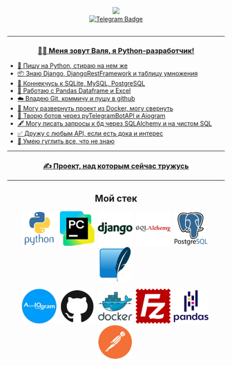 <div id="header" align="center">
  <img src="https://media.giphy.com/media/TLnWsIBRegQyWxG4Dw/giphy.gif" width="180"/>
</div>

<div id="telegram_badges" align="center">
    <a href="https://t.me/valya_datsishina/">
  <img src="https://img.shields.io/badge/Telegram-blue?logo=Telegram&logoColor=white&style=for-the-badge" alt="Telegram Badge"/>
 <div> <img src="https://komarev.com/ghpvc/?username=ValyaDatsishina&style=flat-square&color=blue" alt=""/> </div>

 ---
### :woman_technologist: Меня зовут Валя, я Python-разработчик!

<div id="lists" align="left">
<ul type="disc">
  <li>🐍 Пишу на Python, стираю на нем же</li>
  <li>📦 Знаю Django, DjangoRestFramework и таблицу умножения</li>
  <li>🔗 Коннекчусь к SQLite, MySQL, PostgreSQL</li>
  <li>🐼 Работаю с Pandas Dataframe и Excel</li>
  <li> ☁️ Владею Git, коммичу и пушу в github</li>
  <li>🐳 Могу развернуть проект из Docker, могу свернуть</li>
  <li>🤖 Творю ботов через pyTelegramBotAPI и Aiogram</li>
  <li>🖋️ Могу писать запросы к бд через SQLAlchemy и на чистом SQL</li>
  <li>✅ Дружу с любым API, если есть дока и интерес</li>
  <li>🔎 Умею гуглить все, что не знаю</li>
</ul>

  </div>


    
---
### ✍️ <a href="https://github.com/ValyaDatsishina/topliga_parser">Проект, над которым сейчас тружусь</a>

---

  <h2>Мой стек</h2>

<div><p align="center">
  <img src="https://github.com/devicons/devicon/blob/master/icons/python/python-original-wordmark.svg" title="python" alt="python" width="80" height="80"/>&nbsp;
     <img src="https://github.com/JetBrains/logos/blob/master/web/pycharm/pycharm.svg" title="pycharm" alt="pycharm" width="80" height="80"/>&nbsp;
  <img src="https://github.com/devicons/devicon/blob/master/icons/django/django-plain-wordmark.svg" title="django" alt="django" width="80" height="80"/>&nbsp;
    <img src="https://github.com/devicons/devicon/blob/master/icons/sqlalchemy/sqlalchemy-original-wordmark.svg" title="sqlalchemy" alt="sqlalchemy" width="80" height="80"/>&nbsp;
  <img src="https://github.com/devicons/devicon/blob/master/icons/postgresql/postgresql-original-wordmark.svg" title="postgresql" alt="postgresql" width="80" height="80"/>&nbsp;
     <img src="https://github.com/devicons/devicon/blob/master/icons/sqlite/sqlite-original.svg" title="sqlite" alt="sqlite" width="80" height="80"/>&nbsp;
 
  <img src="https://github.com/ValyaDatsishina/topliga_online_bot/blob/main/scale_1200.png" title="aiogram" alt="aiogram" width="80" height="80"/>&nbsp;
  <img src="https://github.com/devicons/devicon/blob/master/icons/github/github-original.svg" title="github" alt="github" width="80" height="80"/>&nbsp;
   <img src="https://github.com/devicons/devicon/blob/master/icons/docker/docker-original-wordmark.svg" title="docker" alt="docker" width="80" height="80"/>&nbsp;
   <img src="https://github.com/devicons/devicon/blob/master/icons/filezilla/filezilla-plain.svg" title="filezilla" alt="filezilla" width="80" height="80"/>&nbsp;
  <img src="https://github.com/devicons/devicon/blob/master/icons/pandas/pandas-original-wordmark.svg" title="pandas" alt="pandas" width="80" height="80"/>&nbsp;
  <img src="https://github.com/devicons/devicon/blob/master/icons/postman/postman-original.svg" title="postman" alt="postman" width="80" height="80"/>&nbsp;
</p>
</p>
</p>
</p>
  
</p>

  

